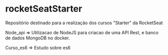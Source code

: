 # rocketSeatStarter
Repositório destinado para a realização dos cursos "Starter" da RocketSeat

Node_api => Utilizacao de NodeJS para criacao de uma API Rest, e banco de dados MongoDB no docker.

Curso_es6 => Estudo sobre es6
